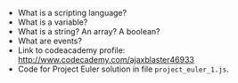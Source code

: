- What is a scripting language?
- What is a variable?
- What is a string? An array? A boolean?
- What are events?
- Link to codeacademy profile:   http://www.codecademy.com/ajaxblaster46933
- Code for Project Euler solution in file `project_euler_1.js`.
